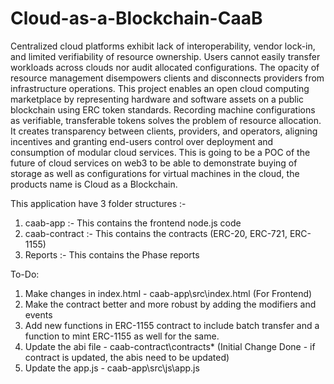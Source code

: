 # Cloud-as-a-Blockchain-CaaB

Centralized cloud platforms exhibit lack of interoperability, vendor lock-in, and limited verifiability of resource ownership. Users cannot easily transfer workloads across clouds nor audit allocated configurations. The opacity of resource management disempowers clients and disconnects providers from infrastructure operations. This project enables an open cloud computing marketplace by representing hardware and software assets on a public blockchain using ERC token standards. Recording machine configurations as verifiable, transferable tokens solves the problem of resource allocation. It creates transparency between clients, providers, and operators, aligning incentives and granting end-users control over deployment and consumption of modular cloud services.
This is going to be a POC of the future of cloud services on web3 to be able to demonstrate buying of storage as well as configurations for virtual machines in the cloud, the products name is Cloud as a Blockchain.

This application have 3 folder structures :- 

1. caab-app :- This contains the frontend node.js code
2. caab-contract :- This contains the contracts (ERC-20, ERC-721, ERC-1155)
3. Reports :- This contains the Phase reports


To-Do:

1. Make changes in index.html - caab-app\src\index.html (For Frontend)
2. Make the contract better and more robust by adding the modifiers and events
3. Add new functions in ERC-1155 contract to include batch transfer and a function to mint ERC-1155 as well for the same.
4. Update the abi file - caab-contract\contracts\* (Initial Change Done - if contract is updated, the abis need to be updated)
5. Update the app.js - caab-app\src\js\app.js
